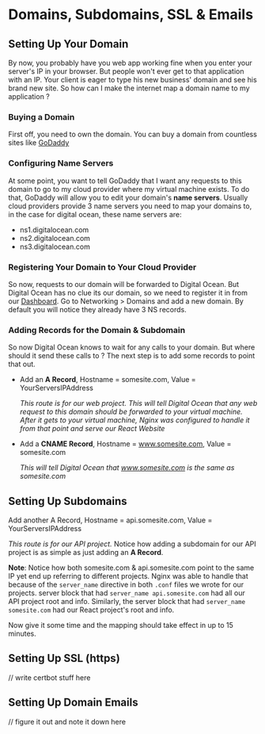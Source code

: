 # Domains, Subdomains, SSL & Emails

## Setting Up Your Domain

By now, you probably have you web app working fine when you enter your server's IP in your browser. But people won't ever get to that application with an IP.  Your client is eager to type his new business' domain and see his brand new site. So how can I make the internet map a domain name to my application ? 

### Buying a Domain

First off, you need to own the domain. You can buy a domain from countless sites like [GoDaddy](https://ae.godaddy.com/domains/domain-name-search?isc=jodomUSD1&currencyType=USD&gclid=CjwKCAjwvtX0BRAFEiwAGWJyZPSiV4wdGXcWJutsDzidUV7zfrqDU_5qbi44i4juet6l-99zKK8LexoCIkMQAvD_BwE&gclsrc=aw.ds) 

### Configuring Name Servers

At some point, you want to tell GoDaddy that I want any requests to this domain to go to my cloud provider where my virtual machine exists. To do that, GoDaddy will allow you to edit your domain's **name servers**. Usually cloud providers provide 3 name servers you need to map your domains to, in the case for digital ocean, these name servers are:

- ns1.digitalocean.com
- ns2.digitalocean.com
- ns3.digitalocean.com

### Registering Your Domain to Your Cloud Provider

So now, requests to our domain will be forwarded to Digital Ocean. But Digital Ocean has no clue its our domain, so we need to register it in from our [Dashboard](https://cloud.digitalocean.com/). Go to Networking > Domains and add a new domain. By default you will notice they already have 3 NS records. 

### Adding Records for the Domain & Subdomain

So now Digital Ocean knows to wait for any calls to your domain. But where should it send these calls to ? The next step is to add some records to point that out.

- Add an **A Record**, Hostname = somesite.com, Value = YourServersIPAddress

  *This route is for our web project. This will tell Digital Ocean that any web request to this domain should be forwarded to your virtual machine. After it gets to your virtual machine, Nginx was configured to handle it from that point and serve our React Website*

- Add a **CNAME Record**, Hostname = www.somesite.com, Value = somesite.com

  *This will tell Digital Ocean that www.somesite.com is the same as somesite.com*

  

## Setting Up Subdomains

Add another A Record, Hostname = api.somesite.com, Value = YourServersIPAddress

*This route is for our API project.* Notice how adding a subdomain for our API project is as simple as just adding an **A Record**.

**Note**: Notice how both somesite.com & api.somesite.com point to the same IP yet end up referring to different projects. Nginx was able to handle that because of the ```server_name``` directive in both ```.conf``` files we wrote for our projects. server block that had ```server_name api.somesite.com``` had all our API project root and info. Similarly, the server block that had ```server_name somesite.com``` had our React project's root and info. 

Now give it some time and the mapping should take effect in up to 15 minutes. 



## Setting Up SSL (https)

// write certbot stuff here



## Setting Up Domain Emails

// figure it out and note it down here

